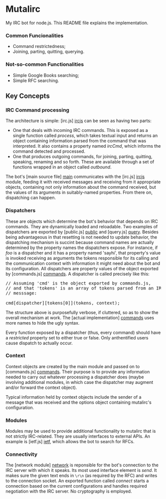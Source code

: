 # Mutalirc

My IRC bot for node.js. This README file explains the implementation.


### Common Funcionalities

 * Command restrictedness;
 * Joining, parting, quitting, querying.


### Not-so-common Functionalities

 * Simple Google Books searching;
 * Simple RFC searching.


## Key Concepts

### IRC Command processing

The architecture is simple: [irc.js] [ircjs] can be seen as having two parts: 

+ One that deals with incoming IRC commands. This is exposed as a single function called *process*, which takes textual input and returns an object containing information parsed from the command that was interpreted. It also contains a property named *ircCmd*, which informs the command detected and processed.
+ One that produces outgoing commands, for joining, parting, quitting, speaking, renaming and so forth. These are available through a set of functions wrapped in an object called *outbound*.

The bot's [main source file] [main] communicates with the [irc.js] [ircjs] module, feeding it with received messages and receiving from it appropriate objects, containing not only information about the command received, but the values of its arguments in suitably-named properties. From there on, dispatching can happen.


### Dispatchers

These are objects which determine the bot's behavior that depends on IRC commands. They are dynamically loaded and reloadable. Two examples of dispatchers are exported by [public.js] [public] and [query.js] [query]. Besides being advantageous in that resetting is not needed to update behavior, the dispatching mechanism is succint because command names are actually determined by the property names the dispatchers expose. For instance, if *foo* is a dispatcher and it has a property named 'sayhi', that property's value is invoked receiving as arguments the tokens responsible for its calling and the communication context with information it might need about the bot and its configuration. All dispatchers are property values of the object exported by [commands.js] [commands]. A dispatcher is called precisely like this:

<pre>
// Assuming 'cmd' is the object exported by commands.js,
// and that 'tokens' is an array of tokens parsed from an IRC
// messsage:

cmd[dispatcher][tokens[0]](tokens, context);
</pre>

The structure above is purposefully verbose, if cluttered, so as to show the overall mechanism at work. The [actual implementation] [commands] uses more names to hide the ugly syntax.

Every function exposed by a dispatcher (thus, every command) should have a *restricted* property set to either true or false. Only anthentified users cause dispatch to actually occur. 


### Context

Context objects are created by the main module and passed on to [commands.js] [commands]. Their purpose is to provide any information needed to carry out whatever processing a dispatcher does (maybe involving additional modules, in which case the dispatcher may augment and/or forward the context object). 

Typical information held by context objects include the sender of a message that was received and the options object containing mutalirc's configuration.


### Modules

Modules may be used to provide additional functionality to mutalirc that is not strictly IRC-related. They are usually interfaces to external APIs. An example is [ietf.js] [ietf], which allows the bot to search for RFCs.


### Connectivity

The [network module] [network] is reponsible for the bot's connection to the IRC server with which it speaks. Its most used interface element is *send*. It makes sure the given text ends in `\r\n` (as required by the RFC) and writes to the connection socket. An exported function called *connect* starts a connection based on the current configurations and handles required negotiation with the IRC server. No cryptography is employed.



[public]: https://github.com/guipn/mutalirc/blob/master/dispatchers/public.js

[query]: https://github.com/guipn/mutalirc/blob/master/dispatchers/query.js

[commands]: https://github.com/guipn/mutalirc/blob/master/commands.js

[ietf]: https://github.com/guipn/mutalirc/blob/master/dispatchers/modules/ietf.js

[ircjs]: https://github.com/guipn/mutalirc/blob/master/irc.js

[main]: https://github.com/guipn/mutalirc/blob/master/mutalirc.js

[network]: https://github.com/guipn/mutalirc/blob/master/network.js
